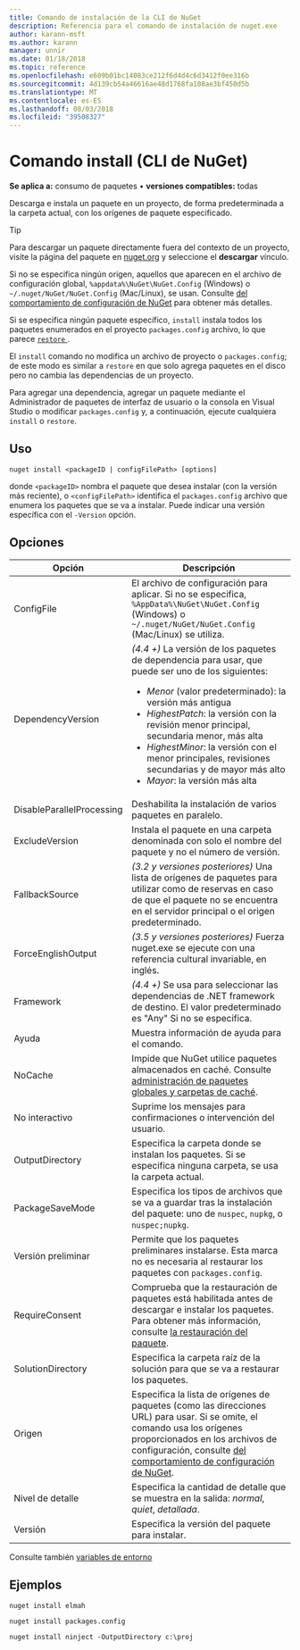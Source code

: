 ```yaml
---
title: Comando de instalación de la CLI de NuGet
description: Referencia para el comando de instalación de nuget.exe
author: karann-msft
ms.author: karann
manager: unnir
ms.date: 01/18/2018
ms.topic: reference
ms.openlocfilehash: e609b01bc14083ce212f6d4d4c6d3412f0ee316b
ms.sourcegitcommit: 4d139cb54a46616ae48d1768fa108ae3bf450d5b
ms.translationtype: MT
ms.contentlocale: es-ES
ms.lasthandoff: 08/03/2018
ms.locfileid: "39508327"
---
```

# <a name="install-command-nuget-cli"></a>Comando install (CLI de NuGet)

**Se aplica a:** consumo de paquetes &bullet; **versiones compatibles:** todas

Descarga e instala un paquete en un proyecto, de forma predeterminada a la carpeta actual, con los orígenes de paquete especificado.

> [!Tip]
> Para descargar un paquete directamente fuera del contexto de un proyecto, visite la página del paquete en [nuget.org](https://www.nuget.org) y seleccione el **descargar** vínculo.

Si no se especifica ningún origen, aquellos que aparecen en el archivo de configuración global, `%appdata%\NuGet\NuGet.Config` (Windows) o `~/.nuget/NuGet/NuGet.Config` (Mac/Linux), se usan. Consulte [del comportamiento de configuración de NuGet](../consume-packages/configuring-nuget-behavior.md) para obtener más detalles.

Si se especifica ningún paquete específico, `install` instala todos los paquetes enumerados en el proyecto `packages.config` archivo, lo que parece [ `restore` ](cli-ref-restore.md).

El `install` comando no modifica un archivo de proyecto o `packages.config`; de este modo es similar a `restore` en que solo agrega paquetes en el disco pero no cambia las dependencias de un proyecto.

Para agregar una dependencia, agregar un paquete mediante el Administrador de paquetes de interfaz de usuario o la consola en Visual Studio o modificar `packages.config` y, a continuación, ejecute cualquiera `install` o `restore`.

## <a name="usage"></a>Uso

```cli
nuget install <packageID | configFilePath> [options]
```

donde `<packageID>` nombra el paquete que desea instalar (con la versión más reciente), o `<configFilePath>` identifica el `packages.config` archivo que enumera los paquetes que se va a instalar. Puede indicar una versión específica con el `-Version` opción.

## <a name="options"></a>Opciones

| Opción | Descripción |
| --- | --- |
| ConfigFile | El archivo de configuración para aplicar. Si no se especifica, `%AppData%\NuGet\NuGet.Config` (Windows) o `~/.nuget/NuGet/NuGet.Config` (Mac/Linux) se utiliza.|
| DependencyVersion | *(4.4 +)*  La versión de los paquetes de dependencia para usar, que puede ser uno de los siguientes:<br/><ul><li>*Menor* (valor predeterminado): la versión más antigua</li><li>*HighestPatch*: la versión con la revisión menor principal, secundaria menor, más alta</li><li>*HighestMinor*: la versión con el menor principales, revisiones secundarias y de mayor más alto</li><li>*Mayor*: la versión más alta</li></ul> |
| DisableParallelProcessing | Deshabilita la instalación de varios paquetes en paralelo. |
| ExcludeVersion | Instala el paquete en una carpeta denominada con solo el nombre del paquete y no el número de versión. |
| FallbackSource | *(3.2 y versiones posteriores)*  Una lista de orígenes de paquetes para utilizar como de reservas en caso de que el paquete no se encuentra en el servidor principal o el origen predeterminado. |
| ForceEnglishOutput | *(3.5 y versiones posteriores)*  Fuerza nuget.exe se ejecute con una referencia cultural invariable, en inglés. |
| Framework | *(4.4 +)*  Se usa para seleccionar las dependencias de .NET framework de destino. El valor predeterminado es "Any" Si no se especifica. |
| Ayuda | Muestra información de ayuda para el comando. |
| NoCache | Impide que NuGet utilice paquetes almacenados en caché. Consulte [administración de paquetes globales y carpetas de caché](../consume-packages/managing-the-global-packages-and-cache-folders.md). |
| No interactivo | Suprime los mensajes para confirmaciones o intervención del usuario. |
| OutputDirectory | Especifica la carpeta donde se instalan los paquetes. Si se especifica ninguna carpeta, se usa la carpeta actual. |
| PackageSaveMode | Especifica los tipos de archivos que se va a guardar tras la instalación del paquete: uno de `nuspec`, `nupkg`, o `nuspec;nupkg`. |
| Versión preliminar | Permite que los paquetes preliminares instalarse. Esta marca no es necesaria al restaurar los paquetes con `packages.config`. |
| RequireConsent | Comprueba que la restauración de paquetes está habilitada antes de descargar e instalar los paquetes. Para obtener más información, consulte [la restauración del paquete](../consume-packages/package-restore.md). |
| SolutionDirectory | Especifica la carpeta raíz de la solución para que se va a restaurar los paquetes. |
| Origen | Especifica la lista de orígenes de paquetes (como las direcciones URL) para usar. Si se omite, el comando usa los orígenes proporcionados en los archivos de configuración, consulte [del comportamiento de configuración de NuGet](../consume-packages/configuring-nuget-behavior.md). |
| Nivel de detalle | Especifica la cantidad de detalle que se muestra en la salida: *normal*, *quiet*, *detallada*. |
| Versión | Especifica la versión del paquete para instalar. |

Consulte también [variables de entorno](cli-ref-environment-variables.md)

## <a name="examples"></a>Ejemplos

```cli
nuget install elmah

nuget install packages.config

nuget install ninject -OutputDirectory c:\proj
```
